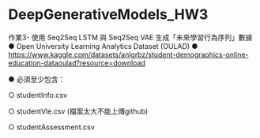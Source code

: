 # DeepGenerativeModels_HW3
作業3- 使用 Seq2Seq LSTM 與 Seq2Seq VAE 生成「未來學習行為序列」數據
●	Open University Learning Analytics Dataset (OULAD)
●	https://www.kaggle.com/datasets/anlgrbz/student-demographics-online-education-dataoulad?resource=download 

●	必須至少包含：

○	studentInfo.csv

○	studentVle.csv (檔案太大不能上傳github)

○	studentAssessment.csv
